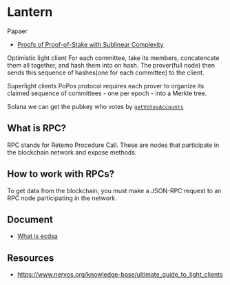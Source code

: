# Lantern

Papaer
- [Proofs of Proof-of-Stake with Sublinear Complexity](https://arxiv.org/pdf/2209.08673.pdf)

Optimistic light client
For each committee, take its members, concatencate them all together, and hash them into on hash. 
The prover(full node) then sends this sequence of hashes(one for each committee) to the client. 

Superlight clients
PoPos protocol requires each prover to organize its claimed sequence of committees - one per epoch - into a Merkle tree.

Solana
we can get the pubkey who votes by [`getVotesAccounts`](https://solana.com/docs/rpc/http/getvoteaccounts)

## What is RPC?
RPC stands for Retemo Procedure Call. These are nodes that participate in the blockchain network and expose methods.

## How to work with RPCs?
To get data from the blockchain, you must make a JSON-RPC request to an RPC node participating in the network. 

## Document
- [What is ecdsa](https://zoom-blc.com/what-is-ecdsa)

## Resources
- https://www.nervos.org/knowledge-base/ultimate_guide_to_light_clients
